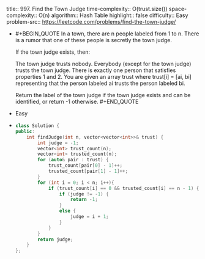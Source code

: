 title:: 997. Find the Town Judge
time-complexity:: O(trust.size())
space-complexity:: O(n)
algorithm:: Hash Table
highlight:: false
difficulty:: Easy
problem-src:: https://leetcode.com/problems/find-the-town-judge/

- #+BEGIN_QUOTE
  In a town, there are n people labeled from 1 to n. There is a rumor that one of these people is secretly the town judge.
  
  If the town judge exists, then:
  
  The town judge trusts nobody.
  Everybody (except for the town judge) trusts the town judge.
  There is exactly one person that satisfies properties 1 and 2.
  You are given an array trust where trust[i] = [ai, bi] representing that the person labeled ai trusts the person labeled bi.
  
  Return the label of the town judge if the town judge exists and can be identified, or return -1 otherwise.
  #+END_QUOTE
- Easy
- ```cpp
  class Solution {
  public:
      int findJudge(int n, vector<vector<int>>& trust) {
          int judge = -1;
          vector<int> trust_count(n);
          vector<int> trusted_count(n);
          for (auto& pair : trust) {
              trust_count[pair[0] - 1]++;
              trusted_count[pair[1] - 1]++;
          }
          for (int i = 0; i < n; i++){
              if (trust_count[i] == 0 && trusted_count[i] == n - 1) {
                  if (judge != -1) {
                      return -1;
                  }
                  else {
                      judge = i + 1;
                  }
              }
          }
          return judge;
      }
  };
  ```